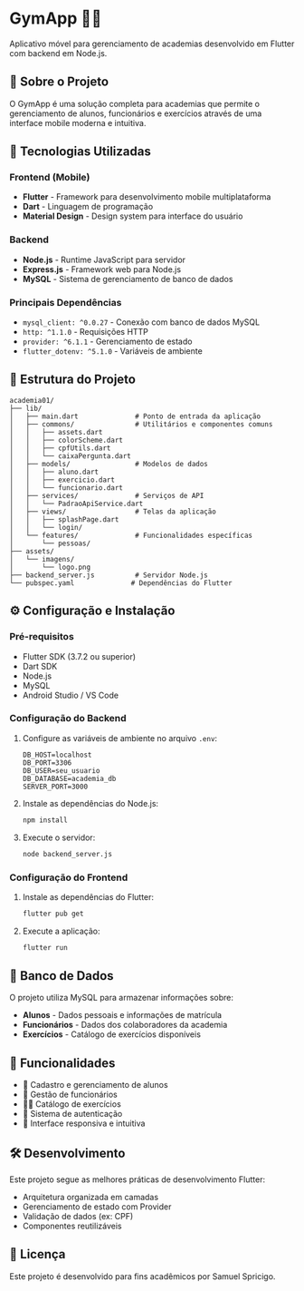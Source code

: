 # GymApp 🏋️‍♂️

Aplicativo móvel para gerenciamento de academias desenvolvido em Flutter com backend em Node.js.

## 📱 Sobre o Projeto

O GymApp é uma solução completa para academias que permite o gerenciamento de alunos, funcionários e exercícios através de uma interface mobile moderna e intuitiva.

## 🚀 Tecnologias Utilizadas

### Frontend (Mobile)
- **Flutter** - Framework para desenvolvimento mobile multiplataforma
- **Dart** - Linguagem de programação
- **Material Design** - Design system para interface do usuário

### Backend
- **Node.js** - Runtime JavaScript para servidor
- **Express.js** - Framework web para Node.js
- **MySQL** - Sistema de gerenciamento de banco de dados

### Principais Dependências
- `mysql_client: ^0.0.27` - Conexão com banco de dados MySQL
- `http: ^1.1.0` - Requisições HTTP
- `provider: ^6.1.1` - Gerenciamento de estado
- `flutter_dotenv: ^5.1.0` - Variáveis de ambiente

## 📁 Estrutura do Projeto

```
academia01/
├── lib/
│   ├── main.dart              # Ponto de entrada da aplicação
│   ├── commons/               # Utilitários e componentes comuns
│   │   ├── assets.dart
│   │   ├── colorScheme.dart
│   │   ├── cpfUtils.dart
│   │   └── caixaPergunta.dart
│   ├── models/                # Modelos de dados
│   │   ├── aluno.dart
│   │   ├── exercicio.dart
│   │   └── funcionario.dart
│   ├── services/              # Serviços de API
│   │   └── PadraoApiService.dart
│   ├── views/                 # Telas da aplicação
│   │   ├── splashPage.dart
│   │   └── login/
│   └── features/              # Funcionalidades específicas
│       └── pessoas/
├── assets/
│   └── imagens/
│       └── logo.png
├── backend_server.js          # Servidor Node.js
└── pubspec.yaml              # Dependências do Flutter
```

## ⚙️ Configuração e Instalação

### Pré-requisitos
- Flutter SDK (3.7.2 ou superior)
- Dart SDK
- Node.js
- MySQL
- Android Studio / VS Code

### Configuração do Backend
1. Configure as variáveis de ambiente no arquivo `.env`:
   ```
   DB_HOST=localhost
   DB_PORT=3306
   DB_USER=seu_usuario
   DB_DATABASE=academia_db
   SERVER_PORT=3000
   ```

2. Instale as dependências do Node.js:
   ```bash
   npm install
   ```

3. Execute o servidor:
   ```bash
   node backend_server.js
   ```

### Configuração do Frontend
1. Instale as dependências do Flutter:
   ```bash
   flutter pub get
   ```

2. Execute a aplicação:
   ```bash
   flutter run
   ```

## 💾 Banco de Dados

O projeto utiliza MySQL para armazenar informações sobre:
- **Alunos** - Dados pessoais e informações de matrícula
- **Funcionários** - Dados dos colaboradores da academia
- **Exercícios** - Catálogo de exercícios disponíveis

## 🎯 Funcionalidades

- 📝 Cadastro e gerenciamento de alunos
- 👥 Gestão de funcionários
- 🏃‍♂️ Catálogo de exercícios
- 🔐 Sistema de autenticação
- 📱 Interface responsiva e intuitiva

## 🛠️ Desenvolvimento

Este projeto segue as melhores práticas de desenvolvimento Flutter:
- Arquitetura organizada em camadas
- Gerenciamento de estado com Provider
- Validação de dados (ex: CPF)
- Componentes reutilizáveis

## 📄 Licença

Este projeto é desenvolvido para fins acadêmicos por Samuel Spricigo.
